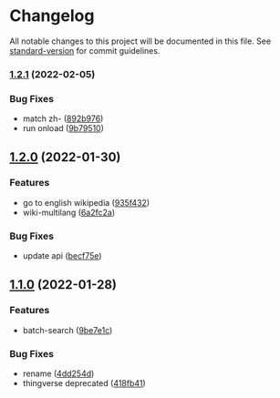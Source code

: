 # Changelog

All notable changes to this project will be documented in this file. See [standard-version](https://github.com/conventional-changelog/standard-version) for commit guidelines.

### [1.2.1](https://github.com/snomiao/userscript.js/compare/v1.2.0...v1.2.1) (2022-02-05)


### Bug Fixes

* match zh- ([892b976](https://github.com/snomiao/userscript.js/commit/892b976aeec1bea8584c751ca713843c84a0436d))
* run onload ([9b79510](https://github.com/snomiao/userscript.js/commit/9b79510208b393e5536e204e6a5226e5af4d0dad))

## [1.2.0](https://github.com/snomiao/userscript.js/compare/v1.1.0...v1.2.0) (2022-01-30)


### Features

* go to english wikipedia ([935f432](https://github.com/snomiao/userscript.js/commit/935f432804ff105aa59f422825bc382f3aa766fb))
* wiki-multilang ([6a2fc2a](https://github.com/snomiao/userscript.js/commit/6a2fc2a8d91030cd0eeda774998efaa79e42a966))


### Bug Fixes

* update api ([becf75e](https://github.com/snomiao/userscript.js/commit/becf75e48336f0ecb13da6edbcd7135e64845b90))

## [1.1.0](https://github.com/snomiao/userscript.js/compare/v1.0.12...v1.1.0) (2022-01-28)


### Features

* batch-search ([9be7e1c](https://github.com/snomiao/userscript.js/commit/9be7e1c20a362d1e4d2af58811a24ec1bc5f5eed))


### Bug Fixes

* rename ([4dd254d](https://github.com/snomiao/userscript.js/commit/4dd254d8239c97b303c7fe010325f900a0ab9fae))
* thingverse deprecated ([418fb41](https://github.com/snomiao/userscript.js/commit/418fb41cfe041f641d371130f3071fc14242ab5c))
